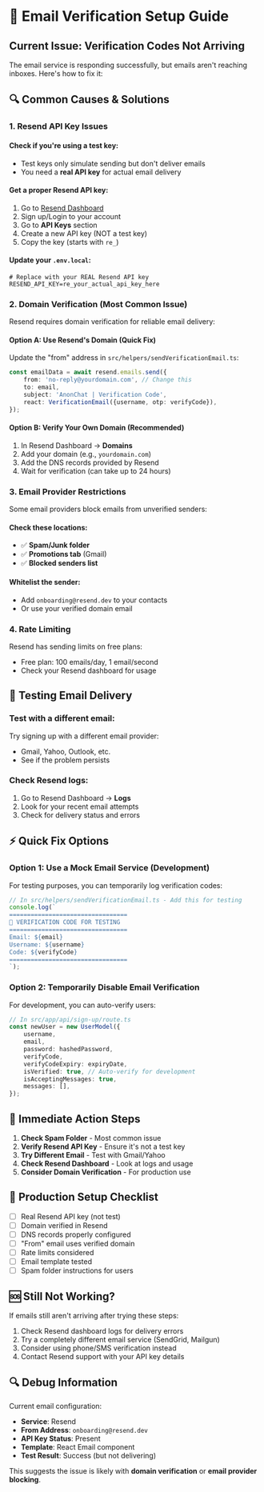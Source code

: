 # 📧 Email Verification Setup Guide

## Current Issue: Verification Codes Not Arriving

The email service is responding successfully, but emails aren't reaching inboxes. Here's how to fix it:

## 🔍 Common Causes & Solutions

### 1. **Resend API Key Issues**

#### Check if you're using a test key:
- Test keys only simulate sending but don't deliver emails
- You need a **real API key** for actual email delivery

#### Get a proper Resend API key:
1. Go to [Resend Dashboard](https://resend.com/dashboard)
2. Sign up/Login to your account
3. Go to **API Keys** section
4. Create a new API key (NOT a test key)
5. Copy the key (starts with `re_`)

#### Update your `.env.local`:
```env
# Replace with your REAL Resend API key
RESEND_API_KEY=re_your_actual_api_key_here
```

### 2. **Domain Verification (Most Common Issue)**

Resend requires domain verification for reliable email delivery:

#### Option A: Use Resend's Domain (Quick Fix)
Update the "from" address in `src/helpers/sendVerificationEmail.ts`:
```typescript
const emailData = await resend.emails.send({
    from: 'no-reply@yourdomain.com', // Change this
    to: email,
    subject: 'AnonChat | Verification Code',
    react: VerificationEmail({username, otp: verifyCode}),
});
```

#### Option B: Verify Your Own Domain (Recommended)
1. In Resend Dashboard → **Domains**
2. Add your domain (e.g., `yourdomain.com`)
3. Add the DNS records provided by Resend
4. Wait for verification (can take up to 24 hours)

### 3. **Email Provider Restrictions**

Some email providers block emails from unverified senders:

#### Check these locations:
- ✅ **Spam/Junk folder**
- ✅ **Promotions tab** (Gmail)
- ✅ **Blocked senders list**

#### Whitelist the sender:
- Add `onboarding@resend.dev` to your contacts
- Or use your verified domain email

### 4. **Rate Limiting**

Resend has sending limits on free plans:
- Free plan: 100 emails/day, 1 email/second
- Check your Resend dashboard for usage

## 🧪 Testing Email Delivery

### Test with a different email:
Try signing up with a different email provider:
- Gmail, Yahoo, Outlook, etc.
- See if the problem persists

### Check Resend logs:
1. Go to Resend Dashboard → **Logs**
2. Look for your recent email attempts
3. Check for delivery status and errors

## ⚡ Quick Fix Options

### Option 1: Use a Mock Email Service (Development)
For testing purposes, you can temporarily log verification codes:

```typescript
// In src/helpers/sendVerificationEmail.ts - Add this for testing
console.log(`
=================================
📧 VERIFICATION CODE FOR TESTING
=================================
Email: ${email}
Username: ${username}
Code: ${verifyCode}
=================================
`);
```

### Option 2: Temporarily Disable Email Verification
For development, you can auto-verify users:

```typescript
// In src/app/api/sign-up/route.ts
const newUser = new UserModel({
    username,
    email,
    password: hashedPassword,
    verifyCode,
    verifyCodeExpiry: expiryDate,
    isVerified: true, // Auto-verify for development
    isAcceptingMessages: true,
    messages: [],
});
```

## 🔧 Immediate Action Steps

1. **Check Spam Folder** - Most common issue
2. **Verify Resend API Key** - Ensure it's not a test key
3. **Try Different Email** - Test with Gmail/Yahoo
4. **Check Resend Dashboard** - Look at logs and usage
5. **Consider Domain Verification** - For production use

## 📝 Production Setup Checklist

- [ ] Real Resend API key (not test)
- [ ] Domain verified in Resend
- [ ] DNS records properly configured
- [ ] "From" email uses verified domain
- [ ] Rate limits considered
- [ ] Email template tested
- [ ] Spam folder instructions for users

## 🆘 Still Not Working?

If emails still aren't arriving after trying these steps:

1. Check Resend dashboard logs for delivery errors
2. Try a completely different email service (SendGrid, Mailgun)
3. Consider using phone/SMS verification instead
4. Contact Resend support with your API key details

## 🔍 Debug Information

Current email configuration:
- **Service**: Resend
- **From Address**: `onboarding@resend.dev`
- **API Key Status**: Present
- **Template**: React Email component
- **Test Result**: Success (but not delivering)

This suggests the issue is likely with **domain verification** or **email provider blocking**. 